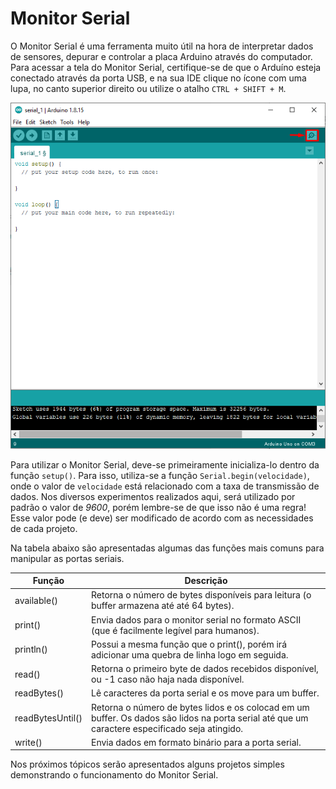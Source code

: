 # Monitor Serial

O Monitor Serial é uma ferramenta muito útil na hora de interpretar dados de sensores, depurar e controlar a placa Arduino através do computador. Para acessar a tela do Monitor Serial, certifique-se de que o Arduíno esteja conectado através da porta USB, e na sua IDE clique no ícone com uma lupa, no canto superior direito ou utilize o atalho `CTRL + SHIFT + M`.

![Icone para abrir o monitor serial](./../images/serial-1.png)

Para utilizar o Monitor Serial, deve-se primeiramente inicializa-lo dentro da função `setup()`. Para isso, utiliza-se a função `Serial.begin(velocidade)`, onde o valor de `velocidade` está relacionado com a taxa de transmissão de dados. Nos diversos experimentos realizados aqui, será utilizado por padrão o valor de *9600*, porém lembre-se de que isso não é uma regra! Esse valor pode (e deve) ser modificado de acordo com as necessidades de cada projeto.

Na tabela abaixo são apresentadas algumas das funções mais comuns para manipular as portas seriais.

| Função      | Descrição                                                                                      |
|-------------|------------------------------------------------------------------------------------------------|
| available() | Retorna o número de bytes disponíveis para leitura (o buffer armazena até até 64 bytes).        |
| print()     | Envia dados para o monitor serial no formato ASCII (que é facilmente legível para humanos). |
| println()   | Possui a mesma função que o print(), porém irá adicionar uma quebra de linha logo em seguida.  |
| read()      | Retorna o primeiro byte de dados recebidos disponível, ou -1 caso não haja nada disponível.      |
| readBytes() | Lê caracteres da porta serial e os move para um buffer.                                         |
| readBytesUntil() | Retorna o número de bytes lidos e os colocad em um buffer. Os dados são lidos na porta serial até que um caractere especificado seja atingido.|
| write()     | Envia dados em formato binário para a porta serial.                                             |

Nos próximos tópicos serão apresentados alguns projetos simples demonstrando o funcionamento do Monitor Serial.
